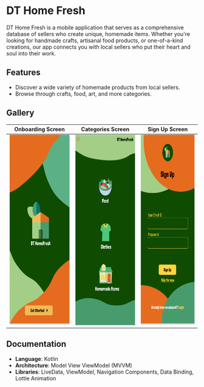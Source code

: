 # DT Home Fresh

DT Home Fresh is a mobile application that serves as a comprehensive database of sellers who create unique, homemade items. Whether you're looking for handmade crafts, artisanal food products, or one-of-a-kind creations, our app connects you with local sellers who put their heart and soul into their work.

## Features

- Discover a wide variety of homemade products from local sellers.
- Browse through crafts, food, art, and more categories.

## Gallery
|Onboarding Screen|Categories Screen|Sign Up Screen|
|------|------|------|
|<img src="images/onboarding.png" width="250" height="500" />|<img src="images/categories.png" width="250" height="500" />|<img src="images/signup.png" width="250" height="500" />|

## Documentation

- **Language**: Kotlin
- **Architecture**: Model View ViewModel (MVVM)
- **Libraries**: LiveData, ViewModel, Navigation Components, Data Binding, Lottie Animation


